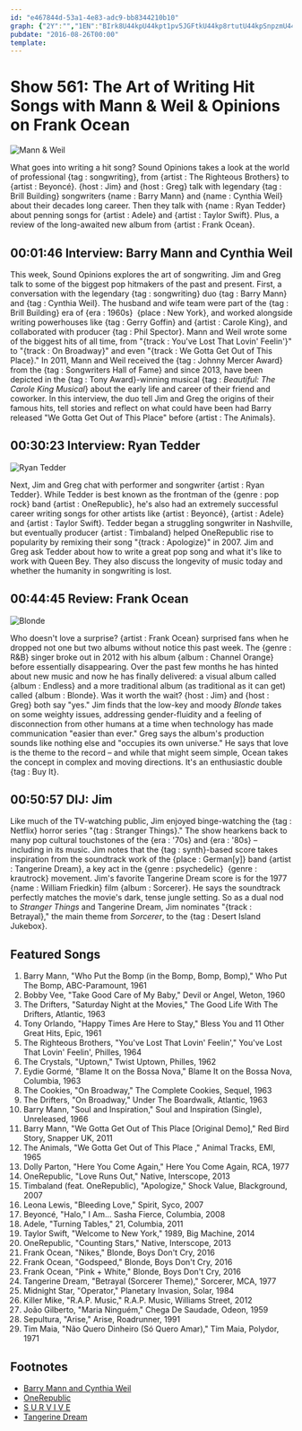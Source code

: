 ```yaml
---
id: "e467844d-53a1-4e83-adc9-bb8344210b10"
graph: {"2Y":"","1EN":"BIrk8U44kpU44kpt1pv5JGFtkU44kp8rtutU44kpSnpzmU44kpDvNMOt1pv5ptQXit1pv5BIrk8ptQXi","22L":"gU7DUmlIIV97qipmlIIV97qipX6cfd97qipBHm1G","2CX":"5vnfzcRgKP1mi2yiL2Br1mi2yBGroG1mi2yORHb21mi2yJnHFuORHb2aHCGg7P8IoahGzLJnHFuahGzLJnHFuqYVo9"}
pubdate: "2016-08-26T00:00"
template: 
---
```






# Show 561: The Art of Writing Hit Songs with Mann & Weil & Opinions on Frank Ocean

![Mann & Weil](https://static.soundopinions.org/images/2016/mannweil_web.jpg)

What goes into writing a hit song? Sound Opinions takes a look at the world of professional {tag : songwriting}, from {artist : The Righteous Brothers} to {artist : Beyoncé}. {host : Jim} and {host : Greg} talk with legendary {tag : Brill Building} songwriters {name : Barry Mann} and {name : Cynthia Weil} about their decades long career. Then they talk with {name : Ryan Tedder} about penning songs for {artist : Adele} and {artist : Taylor Swift}. Plus, a review of the long-awaited new album from {artist : Frank Ocean}.



## 00:01:46 Interview: Barry Mann and Cynthia Weil

This week, Sound Opinions explores the art of songwriting. Jim and Greg talk to some of the biggest pop hitmakers of the past and present. First, a conversation with the legendary {tag : songwriting} duo {tag : Barry Mann} and {tag : Cynthia Weil}. The husband and wife team were part of the {tag : Brill Building} era of {era : 1960s}  {place : New York}, and worked alongside writing powerhouses like {tag : Gerry Goffin} and {artist : Carole King}, and collaborated with producer {tag : Phil Spector}. Mann and Weil wrote some of the biggest hits of all time, from "{track : You've Lost That Lovin' Feelin'}" to "{track : On Broadway}" and even "{track : We Gotta Get Out of This Place}." In 2011, Mann and Weil received the {tag : Johnny Mercer Award} from the {tag : Songwriters Hall of Fame} and since 2013, have been depicted in the {tag : Tony Award}-winning musical {tag : *Beautiful: The Carole King Musical*} about the early life and career of their friend and coworker. In this interview, the duo tell Jim and Greg the origins of their famous hits, tell stories and reflect on what could have been had Barry released  "We Gotta Get Out of This Place"  before {artist : The Animals}.



## 00:30:23 Interview: Ryan Tedder

![Ryan Tedder](https://static.soundopinions.org/assets/561/1EN0.jpeg)

Next, Jim and Greg chat with performer and songwriter {artist : Ryan Tedder}. While Tedder is best known as the frontman of the {genre : pop rock} band {artist : OneRepublic}, he's also had an extremely successful career writing songs for other artists like {artist : Beyoncé}, {artist : Adele} and {artist : Taylor Swift}. Tedder began a struggling songwriter in Nashville, but eventually producer {artist : Timbaland} helped OneRepublic rise to popularity by remixing their song "{track : Apologize}" in 2007. Jim and Greg ask Tedder about how to write a great pop song and what it's like to work with Queen Bey. They also discuss the longevity of music today and whether the humanity in songwriting is lost.



## 00:44:45 Review: Frank Ocean

![Blonde](https://static.soundopinions.org/assets/561/22L0.jpg)

Who doesn't love a surprise? {artist : Frank Ocean} surprised fans when he dropped not one but two albums without notice this past week. The {genre : R&B} singer broke out in 2012 with his album {album : Channel Orange} before essentially disappearing. Over the past few months he has hinted about new music and now he has finally delivered: a visual album called {album : Endless} and a more traditional album (as traditional as it can get) called {album : Blonde}. Was it worth the wait? {host : Jim} and {host : Greg} both say "yes." Jim finds that the low-key and moody *Blonde* takes on some weighty issues, addressing gender-fluidity and a feeling of disconnection from other humans at a time when technology has made communication "easier than ever." Greg says the album's production sounds like nothing else and "occupies its own universe." He says that love is the theme to the record – and while that might seem simple, Ocean takes the concept in complex and moving directions. It's an enthusiastic double {tag : Buy It}.



## 00:50:57 DIJ: Jim

Like much of the TV-watching public, Jim enjoyed binge-watching the {tag : Netflix} horror series "{tag : Stranger Things}." The show hearkens back to many pop cultural touchstones of the {era : '70s} and {era : '80s} – including in its music. Jim notes that the {tag : synth}-based score takes inspiration from the soundtrack work of the {place : German[y]} band {artist : Tangerine Dream}, a key act in the {genre : psychedelic}  {genre : krautrock} movement. Jim's favorite Tangerine Dream score is for the 1977 {name : William Friedkin} film {album : Sorcerer}. He says the soundtrack perfectly matches the movie's dark, tense jungle setting. So as a dual nod to *Stranger Things* and Tangerine Dream, Jim nominates "{track : Betrayal}," the main theme from *Sorcerer*, to the {tag : Desert Island Jukebox}.



## Featured Songs

1. Barry Mann, "Who Put the Bomp (in the Bomp, Bomp, Bomp)," Who Put The Bomp, ABC-Paramount, 1961
2. Bobby Vee, "Take Good Care of My Baby," Devil or Angel, Weton, 1960
3. The Drifters, "Saturday Night at the Movies," The Good Life With The Drifters, Atlantic, 1963
4. Tony Orlando, "Happy Times Are Here to Stay," Bless You and 11 Other Great Hits, Epic, 1961
5. The Righteous Brothers, "You've Lost That Lovin' Feelin'," You've Lost That Lovin' Feelin', Philles, 1964
6. The Crystals, "Uptown," Twist Uptown, Philles, 1962
7. Eydie Gormé, "Blame It on the Bossa Nova," Blame It on the Bossa Nova, Columbia, 1963
8. The Cookies, "On Broadway," The Complete Cookies, Sequel, 1963
9. The Drifters, "On Broadway," Under The Boardwalk, Atlantic, 1963
10. Barry Mann, "Soul and Inspiration," Soul and Inspiration (Single), Unreleased, 1966
11. Barry Mann, "We Gotta Get Out of This Place [Original Demo]," Red Bird Story, Snapper UK, 2011
12. The Animals, "We Gotta Get Out of This Place ," Animal Tracks, EMI, 1965
13. Dolly Parton, "Here You Come Again," Here You Come Again, RCA, 1977
14. OneRepublic, "Love Runs Out," Native, Interscope, 2013
15. Timbaland (feat. OneRepublic), "Apologize," Shock Value, Blackground, 2007
16. Leona Lewis, "Bleeding Love," Spirit, Syco, 2007
17. Beyoncé, "Halo," I Am... Sasha Fierce, Columbia, 2008
18. Adele, "Turning Tables," 21, Columbia, 2011
19. Taylor Swift, "Welcome to New York," 1989, Big Machine, 2014
20. OneRepublic, "Counting Stars," Native, Interscope, 2013
21. Frank Ocean, "Nikes," Blonde, Boys Don't Cry, 2016
22. Frank Ocean, "Godspeed," Blonde, Boys Don't Cry, 2016
23. Frank Ocean, "Pink + White," Blonde, Boys Don't Cry, 2016
24. Tangerine Dream, "Betrayal (Sorcerer Theme)," Sorcerer, MCA, 1977
25. Midnight Star, "Operator," Planetary Invasion, Solar, 1984
26. Killer Mike, "R.A.P. Music," R.A.P. Music, Williams Street, 2012
27. João Gilberto, "Maria Ninguém," Chega De Saudade, Odeon, 1959
28. Sepultura, "Arise," Arise, Roadrunner, 1991
29. Tim Maia, "Não Quero Dinheiro (Só Quero Amar)," Tim Maia, Polydor, 1971



## Footnotes

- [Barry Mann and Cynthia Weil](http://www.mann-weil.com/)
- [OneRepublic](http://onerepublic.com/kids360/)
- [S U R V I V E](https://survive.bandcamp.com/)
- [Tangerine Dream](http://www.tangerinedream.org/)